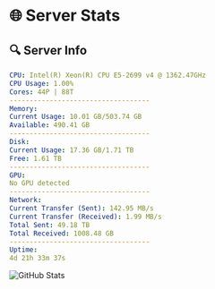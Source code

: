 # 🌐 Server Stats
## 🔍 Server Info
```yaml
CPU: Intel(R) Xeon(R) CPU E5-2699 v4 @ 1362.47GHz
CPU Usage: 1.00%
Cores: 44P | 88T
-----------------------------------
Memory:
Current Usage: 10.01 GB/503.74 GB
Available: 490.41 GB
-----------------------------------
Disk:
Current Usage: 17.36 GB/1.71 TB
Free: 1.61 TB
-----------------------------------
GPU:
No GPU detected
-----------------------------------
Network:
Current Transfer (Sent): 142.95 MB/s
Current Transfer (Received): 1.99 MB/s
Total Sent: 49.18 TB
Total Received: 1008.48 GB
-----------------------------------
Uptime:
4d 21h 33m 37s
```
![GitHub Stats](https://img.shields.io/badge/Updated-2025-02-12_20:16:55-blue)